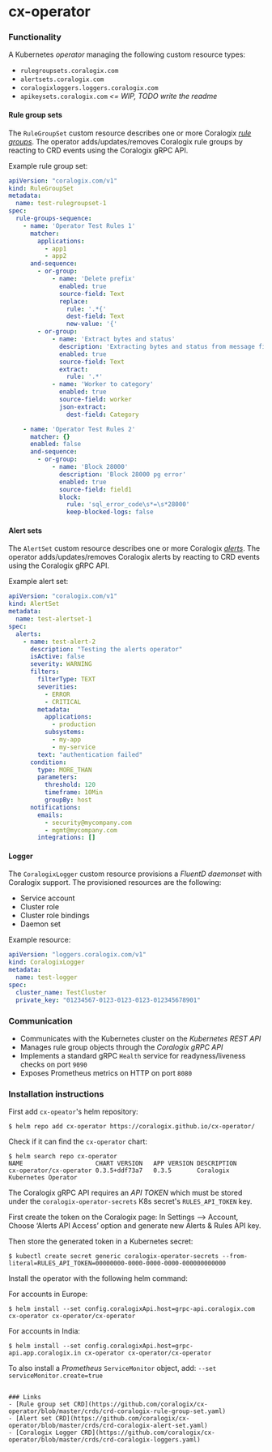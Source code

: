 # cx-operator

### Functionality
A Kubernetes _operator_ managing the following custom resource types:

- `rulegroupsets.coralogix.com`
- `alertsets.coralogix.com`
- `coralogixloggers.loggers.coralogix.com`
- `apikeysets.coralogix.com` *<= WIP, TODO write the readme*

#### Rule group sets
The `RuleGroupSet` custom resource describes one or more Coralogix [_rule groups_](https://coralogix.com/tutorials/log-parsing-rules/).
The operator adds/updates/removes Coralogix rule groups by reacting to
CRD events using the Coralogix gRPC API.

Example rule group set:

```yaml
apiVersion: "coralogix.com/v1"
kind: RuleGroupSet
metadata:
  name: test-rulegroupset-1
spec:
  rule-groups-sequence:
    - name: 'Operator Test Rules 1'
      matcher:
        applications:
          - app1
          - app2
      and-sequence:
        - or-group:
            - name: 'Delete prefix'
              enabled: true
              source-field: Text
              replace:
                rule: '.*{'
                dest-field: Text
                new-value: '{'
        - or-group:
            - name: 'Extract bytes and status'
              description: 'Extracting bytes and status from message field'
              enabled: true
              source-field: Text
              extract:
                rule: '.*'
            - name: 'Worker to category'
              enabled: true
              source-field: worker
              json-extract:
                dest-field: Category

    - name: 'Operator Test Rules 2'
      matcher: {}
      enabled: false
      and-sequence:
        - or-group:
            - name: 'Block 28000'
              description: 'Block 28000 pg error'
              enabled: true
              source-field: field1
              block:
                rule: 'sql_error_code\s*=\s*28000'
                keep-blocked-logs: false
```

#### Alert sets
The `AlertSet` custom resource describes one or more Coralogix [_alerts_](https://coralogix.com/tutorials/coralogix-user-defined-alerts/).
The operator adds/updates/removes Coralogix alerts by reacting to
CRD events using the Coralogix gRPC API.

Example alert set:

```yaml
apiVersion: "coralogix.com/v1"
kind: AlertSet
metadata:
  name: test-alertset-1
spec:
  alerts:
    - name: test-alert-2
      description: "Testing the alerts operator"
      isActive: false
      severity: WARNING
      filters:
        filterType: TEXT
        severities:
          - ERROR
          - CRITICAL
        metadata:
          applications:
            - production
          subsystems:
            - my-app
            - my-service
        text: "authentication failed"
      condition:
        type: MORE_THAN
        parameters:
          threshold: 120
          timeframe: 10Min
          groupBy: host
      notifications:
        emails:
          - security@mycompany.com
          - mgmt@mycompany.com
        integrations: []
```

#### Logger
The `CoralogixLogger` custom resource provisions a _FluentD daemonset_ with Coralogix support. The provisioned resources
are the following:

- Service account
- Cluster role
- Cluster role bindings
- Daemon set

Example resource:

```yaml
apiVersion: "loggers.coralogix.com/v1"
kind: CoralogixLogger
metadata:
  name: test-logger
spec:
  cluster_name: TestCluster
  private_key: "01234567-0123-0123-0123-012345678901"
```

### Communication

- Communicates with the Kubernetes cluster on the _Kubernetes REST API_
- Manages rule group objects through the _Coralogix gRPC API_
- Implements a standard gRPC `Health` service for readyness/liveness checks on port `9090`
- Exposes Prometheus metrics on HTTP on port `8080`

### Installation instructions

First add `cx-opeator`'s helm repository:

```shell
$ helm repo add cx-operator https://coralogix.github.io/cx-operator/
```

Check if it can find the `cx-operator` chart:

```shell
$ helm search repo cx-operator
NAME                   	CHART VERSION	APP VERSION	DESCRIPTION
cx-operator/cx-operator	0.3.5+ddf73a7	0.3.5      	Coralogix Kubernetes Operator
```

The Coralogix gRPC API requires an _API TOKEN_ which must be stored under the `coralogix-operator-secrets` K8s secret's `RULES_API_TOKEN` key.

First create the token on the Coralogix page:
In Settings –> Account, Choose ‘Alerts API Access’ option and generate new Alerts & Rules API key.

Then store the generated token in a Kubernetes secret:

```shell
$ kubectl create secret generic coralogix-operator-secrets --from-literal=RULES_API_TOKEN=00000000-0000-0000-0000-000000000000
```

Install the operator with the following helm command:

For accounts in Europe:
```shell
$ helm install --set config.coralogixApi.host=grpc-api.coralogix.com cx-operator cx-operator/cx-operator
```
For accounts in India:
```shell
$ helm install --set config.coralogixApi.host=grpc-api.app.coralogix.in cx-operator cx-operator/cx-operator
```

To also install a _Prometheus_ `ServiceMonitor` object, add: `--set serviceMonitor.create=true`
```

### Links
- [Rule group set CRD](https://github.com/coralogix/cx-operator/blob/master/crds/crd-coralogix-rule-group-set.yaml)
- [Alert set CRD](https://github.com/coralogix/cx-operator/blob/master/crds/crd-coralogix-alert-set.yaml)
- [Coralogix Logger CRD](https://github.com/coralogix/cx-operator/blob/master/crds/crd-coralogix-loggers.yaml)

